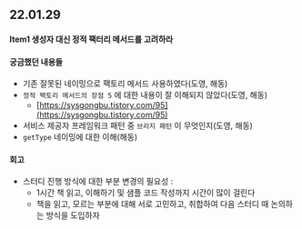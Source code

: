 ## 22.01.29 

#### Item1 생성자 대신 정적 팩터리 메서드를 고려하라 

#### 궁금했던 내용들
 - 기존 잘못된 네이밍으로 팩토리 메서드 사용하였다(도영, 해동)
 - `정적 팩토리 메서드의 장점 5` 에 대한 내용이 잘 이해되지 않았다(도영, 해동)
   -  [https://sysgongbu.tistory.com/95](https://sysgongbu.tistory.com/95)
 - 서비스 제공자 프레임워크 패턴 중 `브리지 패턴` 이 무엇인지(도영, 해동)
 - `getType` 네이밍에 대한 이해(해동)


#### 회고 
 - 스터디 진행 방식에 대한 부분 변경의 필요성 : 
   - 1시간 책 읽고, 이해하기 및 샘플 코드 작성까지 시간이 많이 걸린다
   - 책을 읽고, 모르는 부분에 대해 서로 고민하고, 취합하여 다음 스터디 때 논의하는 방식을 도입하자



